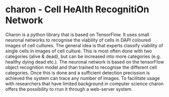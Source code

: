 # **charon** - **C**ell **H**e**A**lth **R**ecogniti**O**n **N**etwork

Charon is a python library that is based on TensorFlow. It uses small neuronal networks to recognise the viability of cells in DAPI coloured images of cell cultures.
The general idea is that experts classify viability of single cells in images of cell culture. This is most often done with two categories (alive & dead), but can be increased into more categories (e.g. healthy dying dead etc.). The neuronal network is based on the tensorFlow object recognition model and than trained to recognise the different cell categories. Once this is done and a sufficient detection precission is achieved the system can trace any number of images.
To facilitate usage with researchers that have limited background in computer science charon offers the possibility to rrun it through a web-server system.


